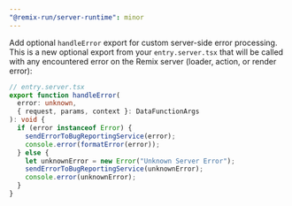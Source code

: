 ```yaml
---
"@remix-run/server-runtime": minor
---
```


Add optional `handleError` export for custom server-side error processing. This is a new optional export from your `entry.server.tsx` that will be called with any encountered error on the Remix server (loader, action, or render error):

```ts
// entry.server.tsx
export function handleError(
  error: unknown,
  { request, params, context }: DataFunctionArgs
): void {
  if (error instanceof Error) {
    sendErrorToBugReportingService(error);
    console.error(formatError(error));
  } else {
    let unknownError = new Error("Unknown Server Error");
    sendErrorToBugReportingService(unknownError);
    console.error(unknownError);
  }
}
```
